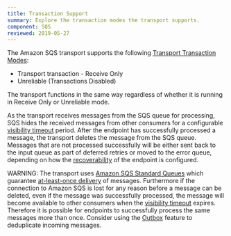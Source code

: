 ```yaml
---
title: Transaction Support
summary: Explore the transaction modes the transport supports.
component: SQS
reviewed: 2019-05-27
---
```


The Amazon SQS transport supports the following [Transport Transaction Modes](/transports/transactions.md):

 * Transport transaction - Receive Only
 * Unreliable (Transactions Disabled)

The transport functions in the same way regardless of whether it is running in Receive Only or Unreliable mode. 

As the transport receives messages from the SQS queue for processing, SQS hides the received messages from other consumers for a configurable [visibility timeout](https://docs.aws.amazon.com/AWSSimpleQueueService/latest/SQSDeveloperGuide/sqs-visibility-timeout.html) period. After the endpoint has successfully processed a message, the transport deletes the message from the SQS queue. Messages that are not processed successfully will be either sent back to the input queue as part of deferred retries or moved to the error queue, depending on how the [recoverability](/nservicebus/recoverability) of the endpoint is configured.

WARNING: The transport uses [Amazon SQS Standard Queues](https://docs.aws.amazon.com/AWSSimpleQueueService/latest/SQSDeveloperGuide/standard-queues.html) which guarantee [at-least-once delivery](https://docs.aws.amazon.com/AWSSimpleQueueService/latest/SQSDeveloperGuide/standard-queues.html#standard-queues-at-least-once-delivery) of messages. Furthermore if the connection to Amazon SQS is lost for any reason before a message can be deleted, even if the message was successfully processed, the message will become available to other consumers when the [visibility timeout](https://docs.aws.amazon.com/AWSSimpleQueueService/latest/SQSDeveloperGuide/sqs-visibility-timeout.html) expires. Therefore it is possible for endpoints to successfully process the same messages more than once. Consider using the [Outbox](/nservicebus/outbox) feature to deduplicate incoming messages.